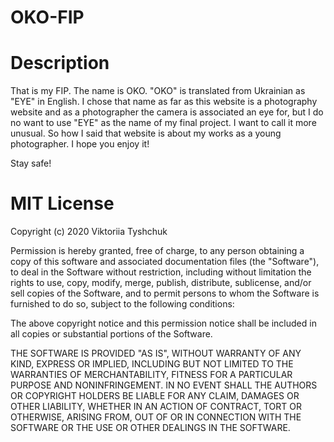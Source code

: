 # OKO-FIP

# Description

That is my FIP. The name is OKO. "OKO" is translated from Ukrainian as "EYE" in English. I chose that name as far as this website is a photography website and as a photographer the camera is associated an eye for, but I do no want to use "EYE" as the name of my final project. I want to call it more unusual. So how I said that website is about my works as a young photographer. I hope you enjoy it!

Stay safe!

# MIT License

Copyright (c) 2020 Viktoriia Tyshchuk

Permission is hereby granted, free of charge, to any person obtaining a copy of this software and associated documentation files (the "Software"), to deal in the Software without restriction, including without limitation the rights to use, copy, modify, merge, publish, distribute, sublicense, and/or sell copies of the Software, and to permit persons to whom the Software is furnished to do so, subject to the following conditions:

The above copyright notice and this permission notice shall be included in all copies or substantial portions of the Software.

THE SOFTWARE IS PROVIDED "AS IS", WITHOUT WARRANTY OF ANY KIND, EXPRESS OR IMPLIED, INCLUDING BUT NOT LIMITED TO THE WARRANTIES OF MERCHANTABILITY, FITNESS FOR A PARTICULAR PURPOSE AND NONINFRINGEMENT. IN NO EVENT SHALL THE AUTHORS OR COPYRIGHT HOLDERS BE LIABLE FOR ANY CLAIM, DAMAGES OR OTHER LIABILITY, WHETHER IN AN ACTION OF CONTRACT, TORT OR OTHERWISE, ARISING FROM, OUT OF OR IN CONNECTION WITH THE SOFTWARE OR THE USE OR OTHER DEALINGS IN THE SOFTWARE.